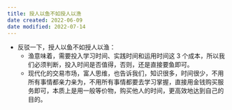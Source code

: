 ```yaml
---
title: 授人以鱼不如授人以渔
date created: 2022-06-09
date modified: 2022-07-14
---
```

- 反驳一下，授人以鱼不如授人以渔：
	- 渔意味着，需要投入学习时间、实践时间和运用时间这 3 个成本，所以我们必须判断，投入时间是否值得，否则，还是直接要鱼即可。
	- 现代化的交易市场，富人思维，也告诉我们，知识很多，时间很少，不用所有事情都亲力亲为，不用所有事情都要去学习掌握，直接用金钱购买服务即可，本质上是用一般等价物，购买他人的时间，更高效地达到自己的目的。
